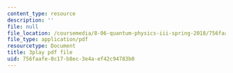 ```yaml
---
content_type: resource
description: ''
file: null
file_location: /coursemedia/8-06-quantum-physics-iii-spring-2018/756faafe0c17b8ec3e4aef42c94783b0_vK7T72HPQ10.pdf
file_type: application/pdf
resourcetype: Document
title: 3play pdf file
uid: 756faafe-0c17-b8ec-3e4a-ef42c94783b0
---
```

